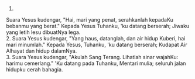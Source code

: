 1.
Suara Yesus kudengar, "Hai, mari yang penat,
serahkanlah kepadaKu bebanmu yang berat."
Kepada Yesus Tuhanku, 'ku datang berserah;
Jiwaku yang letih lesu dibuatNya lega.
<br>
2.
Suara Yesus kudengar, "Yang haus, datanglah,
dan air hidup Kuberi, hai mari minumlah."
Kepada Yesus, Tuhanku, 'ku datang berserah;
Kudapat Air Alhayat dan hidup dalamNya.
<br>
3.
Suara Yesus kudengar, "Akulah Sang Terang.
Lihatlah sinar wajahKu: harimu cemerlang."
'Ku datang pada Tuhanku, Mentari mulia;
seluruh jalan hidupku cerah bahagia.